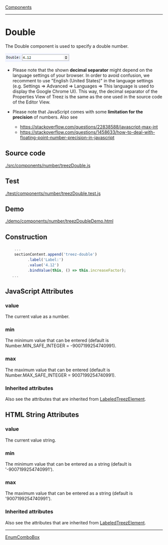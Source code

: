 [Components](../components.md)

----

# Double
		
The Double component is used to specify a double number.  
	
![](../../images/treezDouble.png)

* Please note that the shown **decimal separator** might depend on the language settings of your browser. 
In order to avoid confusion, we recomment to use "English (United States)" in the language settings 
(e.g. Settings => Advanced => Languages => This language is used to display the Google Chrome UI). 
This way, the decimal separator of the Properties View of Treez is the same as the one used in the source
code of the Editor View.

* Please note that JavaScript comes with some **limitation for the precision** of numbers. Also see 
  * https://stackoverflow.com/questions/22838588/javascript-max-int
  * https://stackoverflow.com/questions/1458633/how-to-deal-with-floating-point-number-precision-in-javascript
		
## Source code

[./src/components/number/treezDouble.js](../../../src/components/number/treezDouble.js)

## Test

[./test/components/number/treezDouble.test.js](../../../test/components/number/treezDouble.test.js)

## Demo

[./demo/components/number/treezDoubleDemo.html](../../../demo/components/number/treezDoubleDemo.html)

## Construction

```javascript
    ...
    sectionContent.append('treez-double')
		  .label('Label:')		
		  .value('4.12')		
		  .bindValue(this, () => this.increaseFactor);	
   ...
```

## JavaScript Attributes

### value

The current value as a number. 

### min

The minimum value that can be entered (default is Number.MIN_SAFE_INTEGER = -9007199254740991).

### max

The maximum value that can be entered (default is Number.MAX_SAFE_INTEGER = 9007199254740991).

### Inherited attributes

Also see the attributes that are inherited from [LabeledTreezElement](../labeledTreezElement.md#value).


## HTML String Attributes

### value

The current value string.

### min

The minimum value that can be entered as a string (default is '-9007199254740991').

### max

The maximum value that can be entered as a string (default is '9007199254740991').

### Inherited attributes

Also see the attributes that are inherited from [LabeledTreezElement](../labeledTreezElement.md#value-1).


----

[EnumComboBox](../comboBox/enumComboBox.md)
